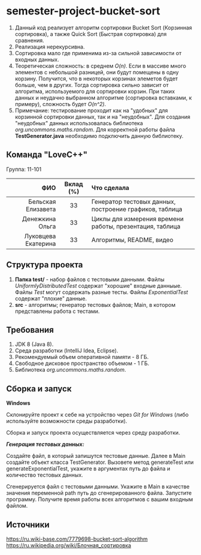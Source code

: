 # semester-project-bucket-sort
1. Данный код реализует алгоритм сортировки Bucket Sort (Корзинная сортировка), а также Quick Sort (Быстрая сортировка) для сравнения.
2. Реализация нерекурсивна.
3. Сортировка мало где применима из-за сильной зависимости от входных данных.
4. Теоретическая сложность: в среднем _O(n)_. Если в массиве много элементов с небольшой разницей, они будут помещены в одну корзину. Получится, что в некоторых корзинах элеметов будет больше, чем в других. Тогда сортировка сильно зависит от алгоритма, используемого для сортировки корзин. При таких данных и неудачно выбранном алгоритме (сортировка вставками, к примеру), сложность будет _O(n^2)_.
5. Примечание: тестирование проходит как на "удобных" для корзинной сортировки данных, так и на "неудобных".
Для создания "неудобных" данных использовалась библиотека _org.uncommons.maths.random_. Для корректной работы файла **TestGenerator.java** необходимо подключить данную библиотеку.

## Команда "LoveC++" ##
Группа: 11-101

| ФИО| Вклад (%) | Что сделала |
|------:|:-----:|:------------|
| Бельская Елизавета | 33| Генератор тестовых данных, построение графиков, таблица|
| Денежкина Ольга | 33| Циклы для измерения времени работы, презентация, таблица|
| Луковцева Екатерина | 33| Алгоритмы, README, видео|

## Структура проекта ##

1. **Папка test/** - набор файлов с тестовыми данными. Файлы _UniformlyDistributedTest_ содержат "хорошие" входные данныые. Файлы _Test_ могут содержать разные тесты. Файлы _ExponentialTest_ содержат "плохие" данные.
2. **src** - алгоритмы; генератор тестовых файлов; Main, в котором представлены работа с тестами.

## Требования ##
1. JDK 8 (Java 8).
2. Среда разработки (IntelliJ Idea, Eclipse).
3. Рекомендуемый объем оперативной памяти - 8 ГБ.
4. Свободное дисковое пространство объемом - 1 ГБ.
5. Библиотека _org.uncommons.maths.random_.


## Сборка и запуск ##

**Windows**

Склонируйте проект к себе на устройство через _Git for Windows_ (либо используйте возможности среды разработки).

Сборка и запуск проекта осуществляется через среду разработки.

**_Генерация тестовых данных:_**

Создайте файл, в который запишутся тестовые данные. Далее в Main создайте объект класса TestGenerator. Вызовете метод generateTest или generateExponentialTest, укажите в аргументах путь до файла и количество тестовых данных.

Сгенерируется файл с тестовыми данными. Укажите в Main в качестве значения переменной path путь до сгенерированного файла. Запустите программу. Получите время работы всех алгоритмов с вашим входным файлом.

## Источники ##
https://ru.wiki-base.com/7779698-bucket-sort-algorithm
https://ru.wikipedia.org/wiki/Блочная_сортировка




   

